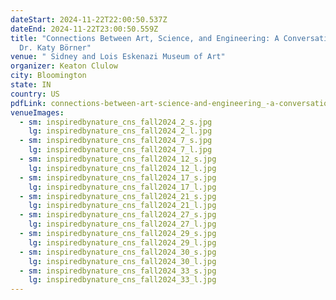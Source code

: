 ```yaml
---
dateStart: 2024-11-22T22:00:50.537Z
dateEnd: 2024-11-22T23:00:50.559Z
title: "Connections Between Art, Science, and Engineering: A Conversation with
  Dr. Katy Börner"
venue: " Sidney and Lois Eskenazi Museum of Art"
organizer: Keaton Clulow
city: Bloomington
state: IN
country: US
pdfLink: connections-between-art-science-and-engineering_-a-conversation-with-dr.-katy-börner-_-eskenazi-museum-of-art-calendar.pdf
venueImages:
  - sm: inspiredbynature_cns_fall2024_2_s.jpg
    lg: inspiredbynature_cns_fall2024_2_l.jpg
  - sm: inspiredbynature_cns_fall2024_7_s.jpg
    lg: inspiredbynature_cns_fall2024_7_l.jpg
  - sm: inspiredbynature_cns_fall2024_12_s.jpg
    lg: inspiredbynature_cns_fall2024_12_l.jpg
  - sm: inspiredbynature_cns_fall2024_17_s.jpg
    lg: inspiredbynature_cns_fall2024_17_l.jpg
  - sm: inspiredbynature_cns_fall2024_21_s.jpg
    lg: inspiredbynature_cns_fall2024_21_l.jpg
  - sm: inspiredbynature_cns_fall2024_27_s.jpg
    lg: inspiredbynature_cns_fall2024_27_l.jpg
  - sm: inspiredbynature_cns_fall2024_29_s.jpg
    lg: inspiredbynature_cns_fall2024_29_l.jpg
  - sm: inspiredbynature_cns_fall2024_30_s.jpg
    lg: inspiredbynature_cns_fall2024_30_l.jpg
  - sm: inspiredbynature_cns_fall2024_33_s.jpg
    lg: inspiredbynature_cns_fall2024_33_l.jpg
---
```

